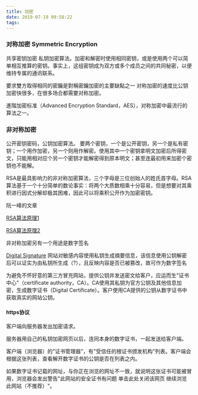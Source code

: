 ```yaml
---
title: 加密
date: 2019-07-19 09:58:22
tags:
---
```

### 对称加密 Symmetric Encryption
共享密钥加密 私钥加密算法。加密和解密时使用相同密钥，或是使用两个可以简单相互推算的密钥。事实上，这组密钥成为双方或多个成员之间的共同秘密，以便维持专属的通讯联系。

要求雙方取得相同的密鑰是對稱密鑰加密的主要缺點之一
对称加密的速度比公钥加密快很多，在很多场合都需要对称加密。

進階加密标准（Advanced Encryption Standard，AES），对称加密中最流行的算法之一。
### 非对称加密
公开密钥密码，公钥加密算法。
要两个密钥，一个是公开密钥，另一个是私有密钥；一个用作加密，另一个则用作解密。使用其中一个密钥拿明文加密后所得密文，只能用相对应个另一个密钥才能解密得到原本明文；甚至连最初用来加密个密钥也不能解。

RSA是最具影响力的非对称加密算法，三个字母是三位创始人的姓氏首字母。RSA算法基于一个十分简单的数论事实：将两个大质数相乘十分容易，但是想要对其乘积进行因式分解却极其困难，因此可以将乘积公开作为加密密钥。

阮一峰的文章

[RSA算法原理1](http://www.ruanyifeng.com/blog/2013/06/rsa_algorithm_part_one.html "RSA算法原理1")

[RSA算法原理2](http://www.ruanyifeng.com/blog/2013/07/rsa_algorithm_part_two.html "RSA算法原理2")

非对称加密另有一个用途是数字签名

[Digital Signature](http://www.youdzone.com/signature.html "What is Digital Signature")
网站对敏感内容使用私钥生成摘要信息，该信息使用公钥解密后可以证实为由私钥所生成（?），且反映内容是否已被篡改，故可作为数字签名

为避免不怀好意的第三方冒充网站，提供公钥并发送密文给客户，应运而生"证书中心"（certificate authority，CA）。CA使用其私钥为官方公钥及其他信息加密，生成数字证书（Digital Certificate）。客户使用CA提供的公钥从数字证书中获取真实的网站公钥。

#### https协议
客户端向服务器发出加密请求。

服务器用自己的私钥加密网页以后，连同本身的数字证书，一起发送给客户端。

客户端（浏览器）的"证书管理器"，有"受信任的根证书颁发机构"列表。客户端会根据这张列表，查看解开数字证书的公钥是否在列表之内。

如果数字证书记载的网址，与你正在浏览的网址不一致，就说明这张证书可能被冒用，浏览器会发出警告"此网站的安全证书有问题 单击此处关闭该网页 继续浏览此网站（不推荐）"。

